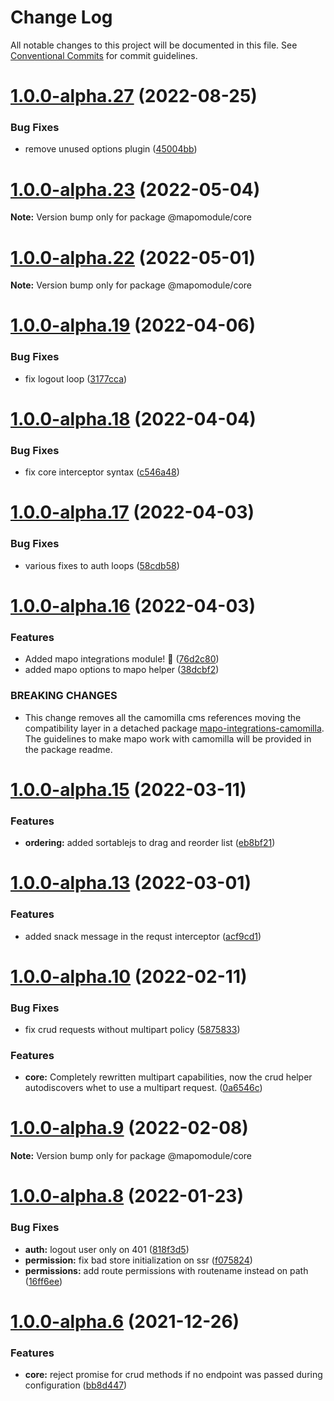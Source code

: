 # Change Log

All notable changes to this project will be documented in this file.
See [Conventional Commits](https://conventionalcommits.org) for commit guidelines.

# [1.0.0-alpha.27](https://github.com/lotrekagency/mapo/compare/v1.0.0-alpha.26...v1.0.0-alpha.27) (2022-08-25)


### Bug Fixes

* remove unused options plugin ([45004bb](https://github.com/lotrekagency/mapo/commit/45004bb158267c7e2f7795c1d12cf568f9d7ded2))





# [1.0.0-alpha.23](https://github.com/lotrekagency/mapo/compare/v1.0.0-alpha.22...v1.0.0-alpha.23) (2022-05-04)

**Note:** Version bump only for package @mapomodule/core





# [1.0.0-alpha.22](https://github.com/lotrekagency/mapo/compare/v1.0.0-alpha.21...v1.0.0-alpha.22) (2022-05-01)

**Note:** Version bump only for package @mapomodule/core





# [1.0.0-alpha.19](https://github.com/lotrekagency/mapo/compare/v1.0.0-alpha.18...v1.0.0-alpha.19) (2022-04-06)


### Bug Fixes

* fix logout loop ([3177cca](https://github.com/lotrekagency/mapo/commit/3177ccaf4be6151feec379c4241f8784b79d4361))





# [1.0.0-alpha.18](https://github.com/lotrekagency/mapo/compare/v1.0.0-alpha.17...v1.0.0-alpha.18) (2022-04-04)


### Bug Fixes

* fix core interceptor syntax ([c546a48](https://github.com/lotrekagency/mapo/commit/c546a48f22bf689d4b679aaab82b2b9ed62f26cc))





# [1.0.0-alpha.17](https://github.com/lotrekagency/mapo/compare/v1.0.0-alpha.16...v1.0.0-alpha.17) (2022-04-03)


### Bug Fixes

* various fixes to auth loops ([58cdb58](https://github.com/lotrekagency/mapo/commit/58cdb586e88df8e595876ba4dd4d4cc11865f7e3))





# [1.0.0-alpha.16](https://github.com/lotrekagency/mapo/compare/v1.0.0-alpha.15...v1.0.0-alpha.16) (2022-04-03)


### Features

* Added mapo integrations module! 🎉 ([76d2c80](https://github.com/lotrekagency/mapo/commit/76d2c805245b4cf49a33696339da52e4c17f4053))
* added mapo options to mapo helper ([38dcbf2](https://github.com/lotrekagency/mapo/commit/38dcbf28d286eb02c2a6785a883a14edaa0837b1))


### BREAKING CHANGES

* This change removes all the camomilla cms references moving the compatibility layer in a detached package [mapo-integrations-camomilla](https://github.com/lotrekagency/mapo-integrations-camomilla). The guidelines to make mapo work with camomilla will be provided in the package readme.





# [1.0.0-alpha.15](https://github.com/lotrekagency/mapo/compare/v1.0.0-alpha.14...v1.0.0-alpha.15) (2022-03-11)


### Features

* **ordering:** added sortablejs to drag and reorder list ([eb8bf21](https://github.com/lotrekagency/mapo/commit/eb8bf21c3178c3ad62db5aa7c06c0562e944dea6))





# [1.0.0-alpha.13](https://github.com/lotrekagency/mapo/compare/v1.0.0-alpha.12...v1.0.0-alpha.13) (2022-03-01)


### Features

* added snack message in the requst interceptor ([acf9cd1](https://github.com/lotrekagency/mapo/commit/acf9cd1efbabc13eb99af7f4bfe0dcf096112ec0))





# [1.0.0-alpha.10](https://github.com/lotrekagency/mapo/compare/v1.0.0-alpha.9...v1.0.0-alpha.10) (2022-02-11)


### Bug Fixes

* fix crud requests without multipart policy ([5875833](https://github.com/lotrekagency/mapo/commit/5875833209872a2609b653a089fff80c447b14e9))


### Features

* **core:** Completely rewritten multipart capabilities, now the crud helper autodiscovers whet to use a multipart request. ([0a6546c](https://github.com/lotrekagency/mapo/commit/0a6546c9adeaf1fcf57a88105101e476b8b786dc))





# [1.0.0-alpha.9](https://github.com/lotrekagency/mapo/compare/v1.0.0-alpha.8...v1.0.0-alpha.9) (2022-02-08)

**Note:** Version bump only for package @mapomodule/core





# [1.0.0-alpha.8](https://github.com/lotrekagency/mapo/compare/v1.0.0-alpha.7...v1.0.0-alpha.8) (2022-01-23)


### Bug Fixes

* **auth:** logout user only on 401 ([818f3d5](https://github.com/lotrekagency/mapo/commit/818f3d5ff315635438ac9bc9566a1b2fd2c5cf03))
* **permission:** fix bad store initialization on ssr ([f075824](https://github.com/lotrekagency/mapo/commit/f075824561d6a71ce07ecbba70e994102abd623b))
* **permissions:** add route permissions with routename instead on path ([16ff6ee](https://github.com/lotrekagency/mapo/commit/16ff6eee5e3a8ddbf9e7aea1ba05e8a88fb43932))





# [1.0.0-alpha.6](https://github.com/lotrekagency/mapo/compare/v1.0.0-alpha.5...v1.0.0-alpha.6) (2021-12-26)


### Features

* **core:** reject promise for crud methods if no endpoint was passed during configuration ([bb8d447](https://github.com/lotrekagency/mapo/commit/bb8d4474efe41af5d7f38dbcd47731133d6ba154))
